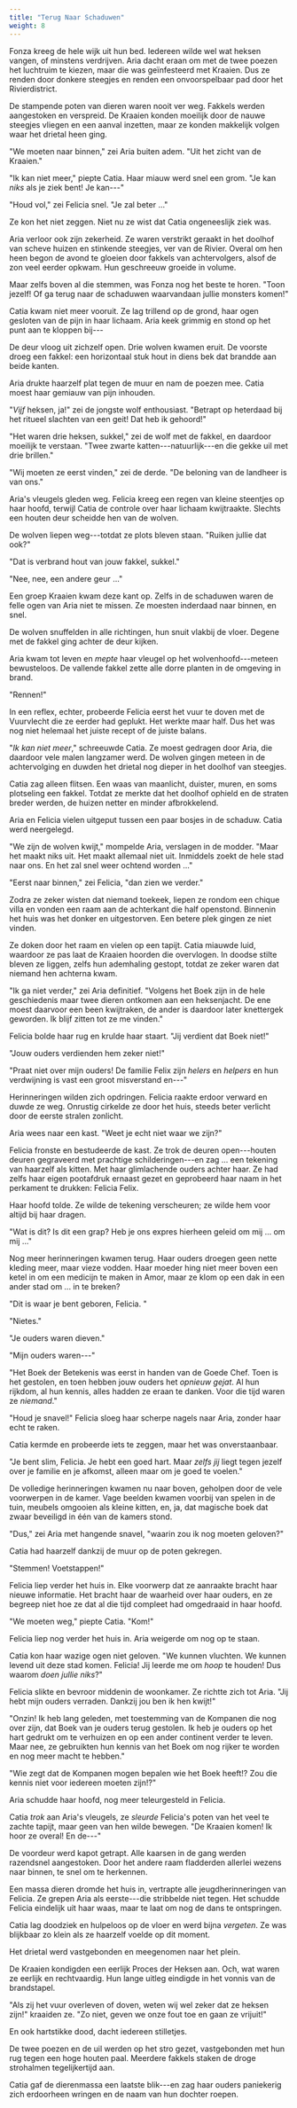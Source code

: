 ```yaml
---
title: "Terug Naar Schaduwen"
weight: 8
---
```


Fonza kreeg de hele wijk uit hun bed. Iedereen wilde wel wat heksen vangen, of minstens verdrijven. Aria dacht eraan om met de twee poezen het luchtruim te kiezen, maar die was geïnfesteerd met Kraaien. Dus ze renden door donkere steegjes en renden een onvoorspelbaar pad door het Rivierdistrict.

De stampende poten van dieren waren nooit ver weg. Fakkels werden aangestoken en verspreid. De Kraaien konden moeilijk door de nauwe steegjes vliegen en een aanval inzetten, maar ze konden makkelijk volgen waar het drietal heen ging.

"We moeten naar binnen," zei Aria buiten adem. "Uit het zicht van de Kraaien."

"Ik kan niet meer," piepte Catia. Haar miauw werd snel een grom. "Je kan _niks_ als je ziek bent! Je kan---"

"Houd vol," zei Felicia snel. "Je zal beter ..." 

Ze kon het niet zeggen. Niet nu ze wist dat Catia ongeneeslijk ziek was.

Aria verloor ook zijn zekerheid. Ze waren verstrikt geraakt in het doolhof van scheve huizen en stinkende steegjes, ver van de Rivier. Overal om hen heen begon de avond te gloeien door fakkels van achtervolgers, alsof de zon veel eerder opkwam. Hun geschreeuw groeide in volume.

Maar zelfs boven al die stemmen, was Fonza nog het beste te horen. "Toon jezelf! Of ga terug naar de schaduwen waarvandaan jullie monsters komen!"

Catia kwam niet meer vooruit. Ze lag trillend op de grond, haar ogen gesloten van de pijn in haar lichaam. Aria keek grimmig en stond op het punt aan te kloppen bij---

De deur vloog uit zichzelf open. Drie wolven kwamen eruit. De voorste droeg een fakkel: een horizontaal stuk hout in diens bek dat brandde aan beide kanten.

Aria drukte haarzelf plat tegen de muur en nam de poezen mee. Catia moest haar gemiauw van pijn inhouden.

"_Vijf_ heksen, ja!" zei de jongste wolf enthousiast. "Betrapt op heterdaad bij het ritueel slachten van een geit! Dat heb ik gehoord!"

"Het waren drie heksen, sukkel," zei de wolf met de fakkel, en daardoor moeilijk te verstaan. "Twee zwarte katten---natuurlijk---en die gekke uil met drie brillen."

"Wij moeten ze eerst vinden," zei de derde. "De beloning van de landheer is van ons."

Aria's vleugels gleden weg. Felicia kreeg een regen van kleine steentjes op haar hoofd, terwijl Catia de controle over haar lichaam kwijtraakte. Slechts een houten deur scheidde hen van de wolven.

De wolven liepen weg---totdat ze plots bleven staan. "Ruiken jullie dat ook?"

"Dat is verbrand hout van jouw fakkel, sukkel."

"Nee, nee, een andere geur ..."

Een groep Kraaien kwam deze kant op. Zelfs in de schaduwen waren de felle ogen van Aria niet te missen. Ze moesten inderdaad naar binnen, en snel.

De wolven snuffelden in alle richtingen, hun snuit vlakbij de vloer. Degene met de fakkel ging achter de deur kijken.

Aria kwam tot leven en _mepte_ haar vleugel op het wolvenhoofd---meteen bewusteloos. De vallende fakkel zette alle dorre planten in de omgeving in brand.

"Rennen!"

In een reflex, echter, probeerde Felicia eerst het vuur te doven met de Vuurvlecht die ze eerder had geplukt. Het werkte maar half. Dus het was nog niet helemaal het juiste recept of de juiste balans.

"_Ik kan niet meer_," schreeuwde Catia. Ze moest gedragen door Aria, die daardoor vele malen langzamer werd. De wolven gingen meteen in de achtervolging en duwden het drietal nog dieper in het doolhof van steegjes.

Catia zag alleen flitsen. Een waas van maanlicht, duister, muren, en soms plotseling een fakkel. Totdat ze merkte dat het doolhof ophield en de straten breder werden, de huizen netter en minder afbrokkelend.

Aria en Felicia vielen uitgeput tussen een paar bosjes in de schaduw. Catia werd neergelegd.

"We zijn de wolven kwijt," mompelde Aria, verslagen in de modder. "Maar het maakt niks uit. Het maakt allemaal niet uit. Inmiddels zoekt de hele stad naar ons. En het zal snel weer ochtend worden ..."

"Eerst naar binnen," zei Felicia, "dan zien we verder."

Zodra ze zeker wisten dat niemand toekeek, liepen ze rondom een chique villa en vonden een raam aan de achterkant die half openstond. Binnenin het huis was het donker en uitgestorven. Een betere plek gingen ze niet vinden.

Ze doken door het raam en vielen op een tapijt. Catia miauwde luid, waardoor ze pas laat de Kraaien hoorden die overvlogen. In doodse stilte bleven ze liggen, zelfs hun ademhaling gestopt, totdat ze zeker waren dat niemand hen achterna kwam.

"Ik ga niet verder," zei Aria definitief. "Volgens het Boek zijn in de hele geschiedenis maar twee dieren ontkomen aan een heksenjacht. De ene moest daarvoor een been kwijtraken, de ander is daardoor later knettergek geworden. Ik blijf zitten tot ze me vinden."

Felicia bolde haar rug en krulde haar staart. "Jij verdient dat Boek niet!"

"Jouw ouders verdienden hem zeker niet!"

"Praat niet over mijn ouders! De familie Felix zijn _helers_ en _helpers_ en hun verdwijning is vast een groot misverstand en---"

Herinneringen wilden zich opdringen. Felicia raakte erdoor verward en duwde ze weg. Onrustig cirkelde ze door het huis, steeds beter verlicht door de eerste stralen zonlicht.

Aria wees naar een kast. "Weet je echt niet waar we zijn?"

Felicia fronste en bestudeerde de kast. Ze trok de deuren open---houten deuren gegraveerd met prachtige schilderingen---en zag ... een tekening van haarzelf als kitten. Met haar glimlachende ouders achter haar. Ze had zelfs haar eigen pootafdruk ernaast gezet en geprobeerd haar naam in het perkament te drukken: Felicia Felix.

Haar hoofd tolde. Ze wilde de tekening verscheuren; ze wilde hem voor altijd bij haar dragen.

"Wat is dit? Is dit een grap? Heb je ons expres hierheen geleid om mij ... om mij ..."

Nog meer herinneringen kwamen terug. Haar ouders droegen geen nette kleding meer, maar vieze vodden. Haar moeder hing niet meer boven een ketel in om een medicijn te maken in Amor, maar ze klom op een dak in een ander stad om ... in te breken?

"Dit is waar je bent geboren, Felicia. "

"Nietes."

"Je ouders waren dieven."

"Mijn ouders waren---"

"Het Boek der Betekenis was eerst in handen van de Goede Chef. Toen is het gestolen, en toen hebben jouw ouders het _opnieuw gejat_. Al hun rijkdom, al hun kennis, alles hadden ze eraan te danken. Voor die tijd waren ze _niemand_."

"Houd je snavel!" Felicia sloeg haar scherpe nagels naar Aria, zonder haar echt te raken.

Catia kermde en probeerde iets te zeggen, maar het was onverstaanbaar.

"Je bent slim, Felicia. Je hebt een goed hart. Maar _zelfs jij_ liegt tegen jezelf over je familie en je afkomst, alleen maar om je goed te voelen."

De volledige herinneringen kwamen nu naar boven, geholpen door de vele voorwerpen in de kamer. Vage beelden kwamen voorbij van spelen in de tuin, meubels omgooien als kleine kitten, en, ja, dat magische boek dat zwaar beveiligd in één van de kamers stond.

"Dus," zei Aria met hangende snavel, "waarin zou ik nog moeten geloven?"

Catia had haarzelf dankzij de muur op de poten gekregen. 

"Stemmen! Voetstappen!"

Felicia liep verder het huis in. Elke voorwerp dat ze aanraakte bracht haar nieuwe informatie. Het bracht haar de waarheid over haar ouders, en ze begreep niet hoe ze dat al die tijd compleet had omgedraaid in haar hoofd.

"We moeten weg," piepte Catia. "Kom!"

Felicia liep nog verder het huis in. Aria weigerde om nog op te staan.

Catia kon haar wazige ogen niet geloven. "We kunnen vluchten. We kunnen levend uit deze stad komen. Felicia! Jij leerde me om _hoop_ te houden! Dus waarom _doen jullie niks_?"

Felicia slikte en bevroor middenin de woonkamer. Ze richtte zich tot Aria. "Jij hebt mijn ouders verraden. Dankzij jou ben ik hen kwijt!"

"Onzin! Ik heb lang geleden, met toestemming van de Kompanen die nog over zijn, dat Boek van je ouders terug gestolen. Ik heb je ouders op het hart gedrukt om te verhuizen en op een ander continent verder te leven. Maar nee, ze gebruikten hun kennis van het Boek om nog rijker te worden en nog meer macht te hebben."

"Wie zegt dat de Kompanen mogen bepalen wie het Boek heeft!? Zou die kennis niet voor iedereen moeten zijn!?"

Aria schudde haar hoofd, nog meer teleurgesteld in Felicia.

Catia _trok_ aan Aria's vleugels, ze _sleurde_ Felicia's poten van het veel te zachte tapijt, maar geen van hen wilde bewegen. "De Kraaien komen! Ik hoor ze overal! En de---"

De voordeur werd kapot getrapt. Alle kaarsen in de gang werden razendsnel aangestoken. Door het andere raam fladderden allerlei wezens naar binnen, te snel om te herkennen.

Een massa dieren dromde het huis in, vertrapte alle jeugdherinneringen van Felicia. Ze grepen Aria als eerste---die stribbelde niet tegen. Het schudde Felicia eindelijk uit haar waas, maar te laat om nog de dans te ontspringen.

Catia lag doodziek en hulpeloos op de vloer en werd bijna _vergeten_. Ze was blijkbaar zo klein als ze haarzelf voelde op dit moment.

Het drietal werd vastgebonden en meegenomen naar het plein. 

De Kraaien kondigden een eerlijk Proces der Heksen aan. Och, wat waren ze eerlijk en rechtvaardig. Hun lange uitleg eindigde in het vonnis van de brandstapel.

"Als zij het vuur overleven of doven, weten wij wel zeker dat ze heksen zijn!" kraaiden ze. "Zo niet, geven we onze fout toe en gaan ze vrijuit!"

En ook hartstikke dood, dacht iedereen stilletjes.

De twee poezen en de uil werden op het stro gezet, vastgebonden met hun rug tegen een hoge houten paal. Meerdere fakkels staken de droge strohalmen tegelijkertijd aan.

Catia gaf de dierenmassa een laatste blik---en zag haar ouders paniekerig zich erdoorheen wringen en de naam van hun dochter roepen.



